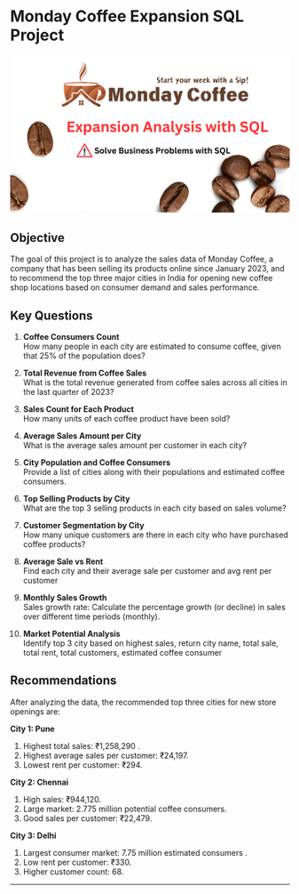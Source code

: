 # Monday Coffee Expansion SQL Project

![Company Logo](https://github.com/AniketBordekar07/Monday_Coffee/blob/main/Monday_coffee.png)

## Objective
The goal of this project is to analyze the sales data of Monday Coffee, a company that has been selling its products online since January 2023, and to recommend the top three major cities in India for opening new coffee shop locations based on consumer demand and sales performance.

## Key Questions
1. **Coffee Consumers Count**  
   How many people in each city are estimated to consume coffee, given that 25% of the population does?

2. **Total Revenue from Coffee Sales**  
   What is the total revenue generated from coffee sales across all cities in the last quarter of 2023?

3. **Sales Count for Each Product**  
   How many units of each coffee product have been sold?

4. **Average Sales Amount per City**  
   What is the average sales amount per customer in each city?

5. **City Population and Coffee Consumers**  
   Provide a list of cities along with their populations and estimated coffee consumers.

6. **Top Selling Products by City**  
   What are the top 3 selling products in each city based on sales volume?

7. **Customer Segmentation by City**  
   How many unique customers are there in each city who have purchased coffee products?

8. **Average Sale vs Rent**  
   Find each city and their average sale per customer and avg rent per customer

9. **Monthly Sales Growth**  
   Sales growth rate: Calculate the percentage growth (or decline) in sales over different time periods (monthly).

10. **Market Potential Analysis**  
    Identify top 3 city based on highest sales, return city name, total sale, total rent, total customers, estimated  coffee consumer
    

## Recommendations
After analyzing the data, the recommended top three cities for new store openings are:

**City 1: Pune**  
1. Highest total sales: ₹1,258,290 .  
2. Highest average sales per customer: ₹24,197.  
3. Lowest rent per customer: ₹294.

**City 2: Chennai**  
1. High sales: ₹944,120.  
2.  Large market: 2.775 million potential coffee consumers.  
3. Good sales per customer: ₹22,479.

**City 3: Delhi**  
1. Largest consumer market: 7.75 million estimated consumers . 
2. Low rent per customer: ₹330. 
3. Higher customer count: 68.

---
